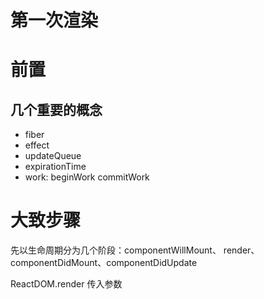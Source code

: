 第一次渲染
========

# 前置

## 几个重要的概念

- fiber
- effect
- updateQueue
- expirationTime
- work: beginWork commitWork

# 大致步骤

先以生命周期分为几个阶段：componentWillMount、 render、componentDidMount、componentDidUpdate

ReactDOM.render 传入参数 
